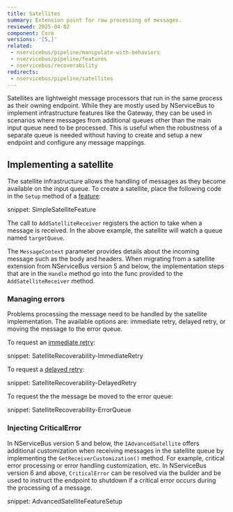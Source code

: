 ```yaml
---
title: Satellites
summary: Extension point for raw processing of messages.
reviewed: 2025-04-02
component: Core
versions: '[5,]'
related:
 - nservicebus/pipeline/manipulate-with-behaviors
 - nservicebus/pipeline/features
 - nservicebus/recoverability
redirects:
 - nservicebus/pipeline/satellites
---
```


Satellites are lightweight message processors that run in the same process as their owning endpoint. While they are mostly used by NServiceBus to implement infrastructure features like the Gateway, they can be used in scenarios where messages from additional queues other than the main input queue need to be processed. This is useful when the robustness of a separate queue is needed without having to create and setup a new endpoint and configure any message mappings.


## Implementing a satellite

The satellite infrastructure allows the handling of messages as they become available on the input queue. To create a satellite, place the following code in the `Setup` method of a [feature](/nservicebus/pipeline/features.md#feature-api):

snippet: SimpleSatelliteFeature

The call to `AddSatelliteReceiver` registers the action to take when a message is received. In the above example, the satellite will watch a queue named `targetQueue`.

The `MessageContext` parameter provides details about the incoming message such as the body and headers. When migrating from a satellite extension from NServiceBus version 5 and below, the implementation steps that are in the `Handle` method go into the func provided to the `AddSatelliteReceiver` method.


### Managing errors

Problems processing the message need to be handled by the satellite implementation. The available options are: immediate retry, delayed retry, or moving the message to the error queue.

To request an [immediate retry](/nservicebus/recoverability/#immediate-retries):

snippet: SatelliteRecoverability-ImmediateRetry

To request a [delayed retry](/nservicebus/recoverability/#delayed-retries):

snippet: SatelliteRecoverability-DelayedRetry

To request the the message be moved to the error queue:

snippet: SatelliteRecoverability-ErrorQueue


### Injecting CriticalError

In NServiceBus version 5 and below, the `IAdvancedSatellite` offers additional customization when receiving messages in the satellite queue by implementing the `GetReceiverCustomization()` method. For example, critical error processing or error handling customization, etc. In NServiceBus version 6 and above, `CriticalError` can be resolved via the builder and be used to instruct the endpoint to shutdown if a critical error occurs during the processing of a message.

snippet: AdvancedSatelliteFeatureSetup
